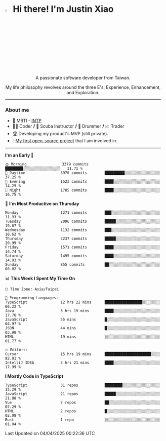 # <img src="https://media.giphy.com/media/hvRJCLFzcasrR4ia7z/giphy.gif" width="5%">Hi there! I'm Justin Xiao
<p align="center">A passionate software developer from Taiwan.  </p>
<p align="center">My life philosophy revolves around the three E's: Experience, Enhancement, and Exploration.</p>

---
### About me
- 👀 MBTI - [INTP](https://www.16personalities.com/intp-personality)
- 👨‍💻 Coder **/** 🤿 Scuba Instructor **/** 🥁 Drummer **/** 📈 Trader
- 🏆 Developing my product's MVP (still private).
- 💧 [My first open-source project](https://github.com/Game-as-a-Service/Game-Lobby-Web) that I am involved in.

---
<!--START_SECTION:waka-->
**I'm an Early 🐤** 

```text
🌞 Morning                3379 commits        ████████░░░░░░░░░░░░░░░░░   31.71 % 
🌆 Daytime                3970 commits        █████████░░░░░░░░░░░░░░░░   37.25 % 
🌃 Evening                1523 commits        ████░░░░░░░░░░░░░░░░░░░░░   14.29 % 
🌙 Night                  1785 commits        ████░░░░░░░░░░░░░░░░░░░░░   16.75 % 
```
📅 **I'm Most Productive on Thursday** 

```text
Monday                   1271 commits        ███░░░░░░░░░░░░░░░░░░░░░░   11.93 % 
Tuesday                  2096 commits        █████░░░░░░░░░░░░░░░░░░░░   19.67 % 
Wednesday                1132 commits        ███░░░░░░░░░░░░░░░░░░░░░░   10.62 % 
Thursday                 2237 commits        █████░░░░░░░░░░░░░░░░░░░░   20.99 % 
Friday                   1571 commits        ████░░░░░░░░░░░░░░░░░░░░░   14.74 % 
Saturday                 1495 commits        ████░░░░░░░░░░░░░░░░░░░░░   14.03 % 
Sunday                   855 commits         ██░░░░░░░░░░░░░░░░░░░░░░░   08.02 % 
```


📊 **This Week I Spent My Time On** 

```text
🕑︎ Time Zone: Asia/Taipei

💬 Programming Languages: 
TypeScript               12 hrs 22 mins      █████████████████░░░░░░░░   66.22 % 
Java                     3 hrs 19 mins       ████░░░░░░░░░░░░░░░░░░░░░   17.76 % 
JavaScript               55 mins             █░░░░░░░░░░░░░░░░░░░░░░░░   04.97 % 
JSON                     44 mins             █░░░░░░░░░░░░░░░░░░░░░░░░   03.98 % 
HTML                     19 mins             ░░░░░░░░░░░░░░░░░░░░░░░░░   01.77 % 

🔥 Editors: 
Cursor                   15 hrs 19 mins      █████████████████████░░░░   82.01 % 
IntelliJ IDEA            3 hrs 21 mins       ████░░░░░░░░░░░░░░░░░░░░░   17.99 % 
```

**I Mostly Code in TypeScript** 

```text
TypeScript               31 repos            ████████░░░░░░░░░░░░░░░░░   32.29 % 
JavaScript               21 repos            █████░░░░░░░░░░░░░░░░░░░░   21.88 % 
Vue                      7 repos             ██░░░░░░░░░░░░░░░░░░░░░░░   07.29 % 
HTML                     2 repos             █░░░░░░░░░░░░░░░░░░░░░░░░   02.08 % 
Rust                     1 repo              ░░░░░░░░░░░░░░░░░░░░░░░░░   01.04 % 
```




 Last Updated on 04/04/2025 00:22:36 UTC
<!--END_SECTION:waka-->
